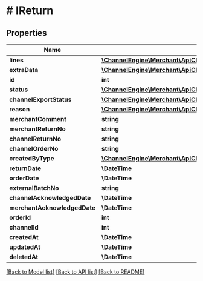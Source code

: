 # # IReturn

## Properties

Name | Type | Description | Notes
------------ | ------------- | ------------- | -------------
**lines** | [**\ChannelEngine\Merchant\ApiClient\Model\IReturnLine[]**](IReturnLine.md) |  | [optional]
**extraData** | [**\ChannelEngine\Merchant\ApiClient\Model\IReturnExtraData[]**](IReturnExtraData.md) |  | [optional]
**id** | **int** |  | [optional]
**status** | [**\ChannelEngine\Merchant\ApiClient\Model\ModuleReturnStatus**](ModuleReturnStatus.md) |  | [optional]
**channelExportStatus** | [**\ChannelEngine\Merchant\ApiClient\Model\ModuleChannelExportStatus**](ModuleChannelExportStatus.md) |  | [optional]
**reason** | [**\ChannelEngine\Merchant\ApiClient\Model\ModuleReturnReason**](ModuleReturnReason.md) |  | [optional]
**merchantComment** | **string** |  | [optional]
**merchantReturnNo** | **string** |  | [optional]
**channelReturnNo** | **string** |  | [optional]
**channelOrderNo** | **string** |  | [optional]
**createdByType** | [**\ChannelEngine\Merchant\ApiClient\Model\CreatedByType**](CreatedByType.md) |  | [optional]
**returnDate** | **\DateTime** |  | [optional]
**orderDate** | **\DateTime** |  | [optional]
**externalBatchNo** | **string** |  | [optional]
**channelAcknowledgedDate** | **\DateTime** |  | [optional]
**merchantAcknowledgedDate** | **\DateTime** |  | [optional]
**orderId** | **int** |  | [optional]
**channelId** | **int** |  | [optional]
**createdAt** | **\DateTime** |  | [optional]
**updatedAt** | **\DateTime** |  | [optional]
**deletedAt** | **\DateTime** |  | [optional]

[[Back to Model list]](../../README.md#models) [[Back to API list]](../../README.md#endpoints) [[Back to README]](../../README.md)
